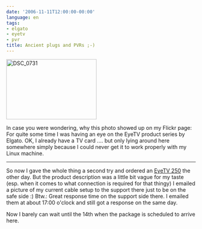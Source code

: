 ```yaml
---
date: '2006-11-11T12:00:00-00:00'
language: en
tags:
- elgato
- eyetv
- pvr
title: Ancient plugs and PVRs ;-)
---
```



<a class="figure" href="http://www.flickr.com/photos/zerok/293100458/" title="Photo Sharing"><img src="http://static.flickr.com/113/293100458_da89c9c3f2_m.jpg" width="240" height="160" alt="DSC_0731" /></a>

In case you were wondering, why this photo showed up on my Flickr page: For quite some time I was having an eye on the EyeTV product series by Elgato. OK, I already have a TV card .... but only lying around here somewhere simply because I could never get it to work properly with my Linux machine. 



-------------------------------



So now I gave the whole thing a second try and ordered an [EyeTV 250](http://www.elgato.com/index.php?file=products_eyetv250) the other day. But the product description was a little bit vague for my taste (esp. when it comes to what connection is required for that thingy) I emailed a picture of my current cable setup to the support there just to be on the safe side :) Btw.: Great response time on the support side there. I emailed them at about 17:00 o'clock and still got a response on the same day.

Now I barely can wait until the 14th when the package is scheduled to arrive here. 